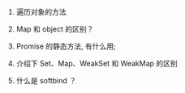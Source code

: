 1. 遍历对象的方法

2. Map 和 object 的区别？

3.  Promise 的静态方法, 有什么用;
4.  介绍下 Set、Map、WeakSet 和 WeakMap 的区别

5. 什么是 softbind ？